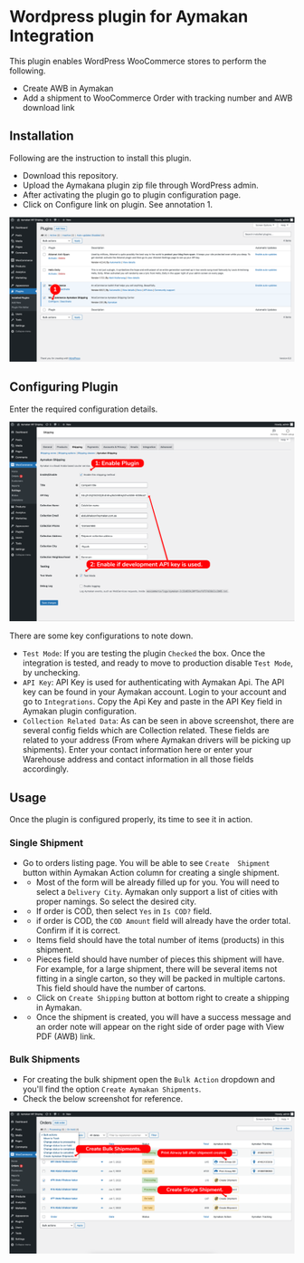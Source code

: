 # Wordpress plugin for Aymakan Integration
This plugin enables WordPress WooCommerce stores to perform the following.

- Create AWB in Aymakan
- Add a shipment to WooCommerce Order with tracking number and AWB download link

## Installation
Following are the instruction to install this plugin.

- Download this repository. 
- Upload the Aymakana plugin zip file through WordPress admin.
- After activating the plugin go to plugin configuration page.
- Click on Configure link on plugin. See annotation 1.

![Configuration](screenshots/screenshot_1.png?raw=true "Configuration")

## Configuring Plugin
Enter the required configuration details.

![Configuration](screenshots/screenshot_2.png?raw=true "Configuration")

There are some key configurations to note down.

- `Test Mode`: If you are testing the plugin `Checked` the box. Once the integration is tested, and ready to move to production
disable `Test Mode`, by unchecking.
- `API Key`:  API Key is used for authenticating with Aymakan Api. The API key can be found in your Aymakan account.
Login to your account and go to `Integrations`. Copy the Api Key and paste in the API Key field in Aymakan plugin configuration.
- `Collection Related Data`: As can be seen in above screenshot, there are several config fields which are Collection related. 
These fields are related to your address (From where Aymakan drivers will be picking up shipments). Enter your contact information here
or enter your Warehouse address and contact information in all those fields accordingly.

## Usage
Once the plugin is configured properly, its time to see it in action. 

### Single Shipment
- Go to orders listing page. You will be able to see `Create  Shipment` button within Aymakan Action column for creating a single shipment.
- - Most of the form will be already filled up for you. You will need to select a `Delivery City`. Aymakan
    only support a list of cities with proper namings. So select the desired city.
- - If order is COD, then select `Yes` in `Is COD?` field.
- - if order is COD, the `COD Amount` field will already have the order total. Confirm if it is correct.
- - Items field should have the total number of items (products) in this shipment.
- - Pieces field should have number of pieces this shipment will have. For example, for a large shipment,
  there will be several items not fitting in a single carton, so they will be packed in multiple cartons. This field
  should have the number of cartons.
- - Click on `Create Shipping` button at bottom right to create a shipping in Aymakan.
- - Once the shipment is created, you will have a success message and an order note will appear on the right side of order page with View PDF (AWB) link.

### Bulk Shipments
- For creating the bulk shipment open the `Bulk Action` dropdown and you'll find the option `Create Aymakan Shipments`.
- Check the below screenshot for reference.

![Create Aymakan Shipping Button](screenshots/screenshot_3.png?raw=true "Create Aymakan Shipping Button")




